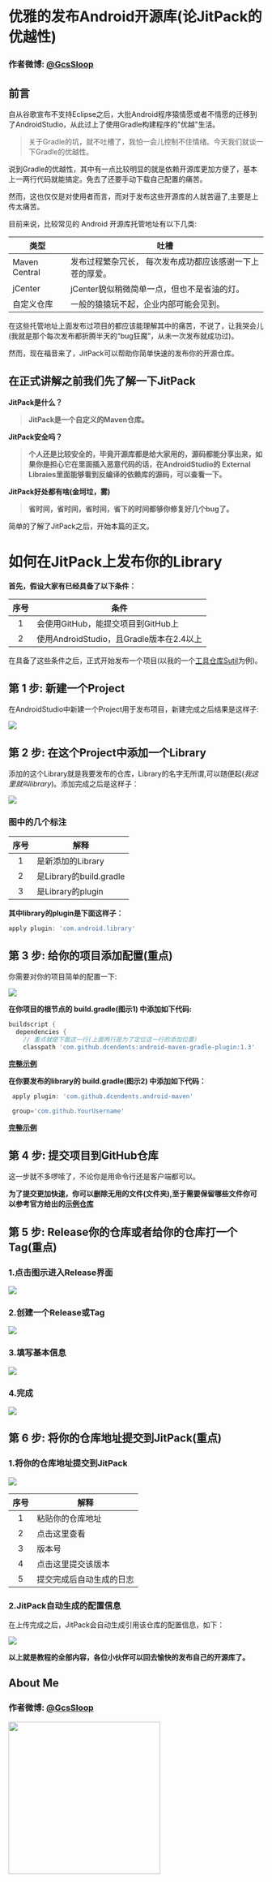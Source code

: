 # 优雅的发布Android开源库(论JitPack的优越性)
### 作者微博: <a href="http://weibo.com/GcsSloop" target="_blank">@GcsSloop</a>
## 前言
自从谷歌宣布不支持Eclipse之后，大批Android程序猿情愿或者不情愿的迁移到了AndroidStudio，从此过上了使用Gradle构建程序的"优越"生活。

> 关于Gradle的坑，就不吐槽了，我怕一会儿控制不住情绪。今天我们就谈一下Gradle的优越性。

说到Gradle的优越性，其中有一点比较明显的就是依赖开源库更加方便了，基本上一两行代码就能搞定。免去了还要手动下载自己配置的痛苦。

然而，这也仅仅是对使用者而言，而对于发布这些开源库的人就苦逼了,主要是上传太痛苦。

目前来说，比较常见的 Android 开源库托管地址有以下几类:

类型          |   吐槽
------------- | ------------
Maven Central | 发布过程繁杂冗长， 每次发布成功都应该感谢一下上苍的厚爱。
jCenter       | jCenter貌似稍微简单一点，但也不是省油的灯。 
自定义仓库    | 一般的猿猿玩不起，企业内部可能会见到。

在这些托管地址上面发布过项目的都应该能理解其中的痛苦，不说了，让我哭会儿(我就是那个每次发布都折腾半天的“bug狂魔”，从未一次发布就成功过)。

然而，现在福音来了，JitPack可以帮助你简单快速的发布你的开源仓库。

## 在正式讲解之前我们先了解一下JitPack

**JitPack是什么？**

> **JitPack是一个自定义的Maven仓库。**

**JitPack安全吗？**

> **个人还是比较安全的，毕竟开源库都是给大家用的，源码都能分享出来，如果你是担心它在里面插入恶意代码的话，在AndroidStudio的 External Libraies里面能够看到反编译的依赖库的源码，可以查看一下。**

**JitPack好处都有啥(金坷垃，雾)**

> **省时间，省时间，省时间，省下的时间都够你修复好几个bug了。**

简单的了解了JitPack之后，开始本篇的正文。


# 如何在JitPack上发布你的Library

**首先，假设大家有已经具备了以下条件：**

序号 | 条件
:---:|---------
  1  | 会使用GitHub，能提交项目到GitHub上
  2  | 使用AndroidStudio，且Gradle版本在2.4以上

在具备了这些条件之后，正式开始发布一个项目(以我的一个[工具仓库Sutil](https://github.com/GcsSloop/SUtil)为例)。

## 第 1 步: 新建一个Project

在AndroidStudio中新建一个Project用于发布项目，新建完成之后结果是这样子:

![](http://ww1.sinaimg.cn/large/005Xtdi2jw1f239wl5amtj30rs0gon0g.jpg)

## 第 2 步: 在这个Project中添加一个Library

添加的这个Library就是我要发布的仓库，Library的名字无所谓,可以随便起(*我这里就叫library*)。添加完成之后是这样子：

![](http://ww2.sinaimg.cn/large/005Xtdi2jw1f239xb835xj30rs0gowiv.jpg)

### 图中的几个标注

序号 | 解释
:---:|-------
  1  | 是新添加的Library
  2  | 是Library的build.gradle 
  3  | 是Library的plugin

**其中library的plugin是下面这样子：**

``` gradle
apply plugin: 'com.android.library'
```

## 第 3 步: 给你的项目添加配置(重点)

你需要对你的项目简单的配置一下:

![](http://ww4.sinaimg.cn/large/005Xtdi2jw1f239y5xsj4j30rs0gowit.jpg)

**在你项目的根节点的 build.gradle(图示1) 中添加如下代码:**

``` gradle
buildscript { 
  dependencies {
    // 重点就是下面这一行(上面两行是为了定位这一行的添加位置)
    classpath 'com.github.dcendents:android-maven-gradle-plugin:1.3' 
```
**[完整示例](https://github.com/GcsSloop/SUtil/blob/master/build.gradle)**

**在你要发布的library的 build.gradle(图示2) 中添加如下代码：**

``` gradle
 apply plugin: 'com.github.dcendents.android-maven'  

 group='com.github.YourUsername'
```
**[完整示例](https://github.com/GcsSloop/SUtil/blob/master/library/build.gradle)**

## 第 4 步: 提交项目到GitHub仓库

这一步就不多啰嗦了，不论你是用命令行还是客户端都可以。

**为了提交更加快速，你可以删除无用的文件(文件夹),至于需要保留哪些文件你可以参考官方给出的[示例仓库](https://github.com/jitpack/android-example)**

## 第 5 步: Release你的仓库或者给你的仓库打一个Tag(重点)

### 1.点击图示进入Release界面
![](http://ww3.sinaimg.cn/large/005Xtdi2jw1f239yqr44cj30rs0goadk.jpg)

### 2.创建一个Release或Tag
![](http://ww3.sinaimg.cn/large/005Xtdi2jw1f239z1dnr8j30rs0goaco.jpg)

### 3.填写基本信息
![](http://ww4.sinaimg.cn/large/005Xtdi2jw1f239zctc5xj30rs0goq7w.jpg)

### 4.完成
![](http://ww1.sinaimg.cn/large/005Xtdi2jw1f239zpfkcwj30rs0gogns.jpg)

## 第 6 步: 将你的仓库地址提交到JitPack(重点)

### 1.将你的仓库地址提交到JitPack 
![](http://ww3.sinaimg.cn/large/005Xtdi2jw1f23a055uoej30rs0godi0.jpg)

序号 | 解释
:---:|--------
  1  | 粘贴你的仓库地址
  2  | 点击这里查看
  3  | 版本号
  4  | 点击这里提交该版本
  5  | 提交完成后自动生成的日志

### 2.JitPack自动生成的配置信息
在上传完成之后，JitPack会自动生成引用该仓库的配置信息，如下：

![](http://ww4.sinaimg.cn/large/005Xtdi2jw1f23a0fd5iyj30rs0gotb2.jpg)

**以上就是教程的全部内容，各位小伙伴可以回去愉快的发布自己的开源库了。**

## About Me

### 作者微博: <a href="http://weibo.com/GcsSloop" target="_blank">@GcsSloop</a>

<a href="https://github.com/GcsSloop/SloopBlog/blob/master/FINDME.md" target="_blank"> <img src="http://ww4.sinaimg.cn/large/005Xtdi2gw1f1qn89ihu3j315o0dwwjc.jpg" width=300/> </a>








